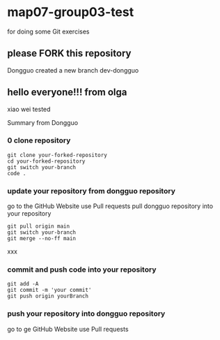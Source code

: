 # map07-group03-test

for doing some Git exercises

## please FORK this repository

Dongguo created a new branch dev-dongguo

## hello everyone!!! from olga

xiao wei tested

Summary from Dongguo

### 0 clone repository

```
git clone your-forked-repository
cd your-forked-repository
git switch your-branch
code .
```

### update your repository from dongguo repository

go to the GitHub Website use Pull requests pull dongguo repository into your repository

```
git pull origin main
git switch your-branch
git merge --no-ff main
```
xxx

### commit and push code into your repository

```
git add -A
git commit -m 'your commit'
git push origin yourBranch
```

### push your repository into dongguo repository

go to ge GitHub Website use Pull requests
